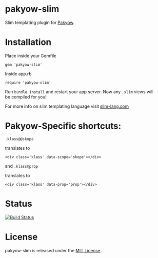 # pakyow-slim

Slim templating plugin for [Pakyow](http://pakyow.com).

# Installation

Place inside your Gemfile

    gem 'pakyow-slim'

Inside app.rb

    require 'pakyow-slim'

Run `bundle install` and restart your app server. Now any `.slim` views will be compiled for you!

For more info on slim templating language visit [slim-lang.com](http://slim-lang.com/)

# Pakyow-Specific shortcuts:

`.klass@@skope`

translates to

    <div class='klass' data-scope='skope'></div>

and `.klass@prop`

translates to

    <div class='klass' data-prop='prop'></div>

# Status

[![Build Status](https://travis-ci.org/pakyow/pakyow-slim.png)](https://travis-ci.org/pakyow/pakyow-slim)

# License

pakyow-slim is released under the [MIT License](http://opensource.org/licenses/MIT).
